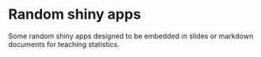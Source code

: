 # Random shiny apps

Some random shiny apps designed to be embedded in slides or markdown documents for teaching statistics.
